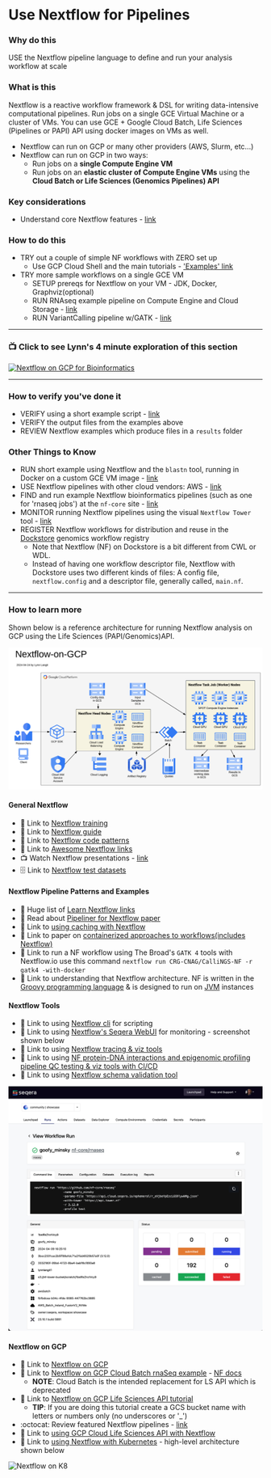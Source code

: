 # Use Nextflow for Pipelines

### Why do this
 USE the Nextflow pipeline language to define and run your analysis workflow at scale 

### What is this
 Nextflow is a reactive workflow framework & DSL for writing data-intensive computational pipelines.  Run jobs on a single GCE Virtual Machine or a cluster of VMs. You can use GCE + Google Cloud Batch, Life Sciences (Pipelines or PAPI) API using docker images on VMs as well.
 - Nextflow can run on GCP or many other providers (AWS, Slurm, etc...)
 - Nextflow can run on GCP in two ways:
   - Run jobs on a **single Compute Engine VM** 
   - Run jobs on an **elastic cluster of Compute Engine VMs** using the **Cloud Batch or Life Sciences (Genomics Pipelines) API**

### Key considerations
- Understand core Nextflow features - [link](https://www.nextflow.io/index.html#Features)

### How to do this
 - TRY out a couple of simple NF workflows with ZERO set up
   - Use GCP Cloud Shell and the main tutorials - ['Examples' link](https://www.nextflow.io/) 
 - TRY more sample workflows on a single GCE VM  
   - SETUP prereqs for Nextflow on your VM - JDK, Docker, Graphviz(optional)
   - RUN RNAseq example pipeline on Compute Engine and Cloud Storage - [link](https://cloud.google.com/genomics/docs/tutorials/nextflow)
   - RUN VariantCalling pipeline w/GATK - [link](https://github.com/CRG-CNAG/CalliNGS-NF/)
 ---
  ### 📺 Click to see Lynn's 4 minute exploration of this section  
[![Nextflow on GCP for Bioinformatics](http://img.youtube.com/vi/YtUOCMiC7Dk/0.jpg)](http://www.youtube.com/watch?v=YtUOCMiC7Dk "Nextflow on GCP for Bioinformatics")

---

### How to verify you've done it
 - VERIFY using a short example script - [link](https://gist.github.com/lynnlangit/c1ed2a3535b3ae6711dd14687d5174c3)
 - VERIFY the output files from the examples above
 - REVIEW Nextflow examples which produce files in a `results` folder

### Other Things to Know
 - RUN short example using Nextflow and the `blastn` tool, running in Docker on a custom GCE VM image - [link](https://medium.com/@lynnlangit/cloud-native-hello-world-for-bioinformatics-7831aecc8d1a)
 - USE Nextflow pipelines with other cloud vendors: AWS - [link](https://www.nextflow.io/docs/latest/awscloud.html)
 - FIND and run example Nextflow bioinformatics pipelines (such as one for 'rnaseq jobs') at the `nf-core` site - [link](https://nf-co.re/rnaseq/)
 - MONITOR running Nextflow pipelines using the visual `Nextflow Tower` tool - [link](https://tower.nf/)
 - REGISTER Nextflow workflows for distribution and reuse in the [Dockstore](https://docs.dockstore.org/en/stable/getting-started/getting-started-with-nextflow.html) genomics workflow registry
    - Note that Nextflow (NF) on Dockstore is a bit different from CWL or WDL. 
    - Instead of having one workflow descriptor file, Nextflow with Dockstore uses two different kinds of files: A config file, `nextflow.config` and a descriptor file, generally called, `main.nf`.
---
 
### How to learn more

Shown below is a reference architecture for running Nextflow analysis on GCP using the Life Sciences (PAPI/Genomics)API.

![Nextflow Architecture using GCP Genomics/Life Sciences API](/images/nf-gcp.png)

#### General Nextflow
 - 📘 Link to [Nextflow training](https://training.nextflow.io/)
 - 📘 Link to [Nextflow guide](https://www.nextflow.io/blog/2020/learning-nextflow-in-2020.html)
 - 📘 Link to [Nextflow code patterns](http://nextflow-io.github.io/patterns/index.html)
 - 📘 Link to [Awesome Nextflow links](https://github.com/nextflow-io/awesome-nextflow)
 - 📺 Watch Nextflow presentations - [link](https://www.nextflow.io/presentations.html)
 - 🗄️ Link to [Nextflow test datasets](https://github.com/nf-core/test-datasets)

#### Nextflow Pipeline Patterns and Examples
 - 📘 Huge list of [Learn Nextflow links](https://www.nextflow.io/blog/2022/learn-nextflow-in-2022.html)
 - 📘 Read about [Pipeliner for Nextflow paper](https://www.biorxiv.org/content/biorxiv/early/2018/11/23/476515.full.pdf)
 - 📘 Link to [using caching with Nextflow](https://www.nextflow.io/blog/2019/demystifying-nextflow-resume.html)
 - 📘 Link to paper on [containerized approaches to workflows(includes Nextflow)](https://www.preprints.org/manuscript/202001.0378/v1/download)
 - 📘 Link to run a NF workflow using The Broad's `GATK 4` tools with Nextflow.io use this command `nextflow run CRG-CNAG/CalliNGS-NF -r gatk4 -with-docker`
 - 📘 Link to understanding that Nextflow architecture.  NF is written in the [Groovy programming language](https://en.wikipedia.org/wiki/Apache_Groovy) & is designed to run on [JVM](https://en.wikipedia.org/wiki/Java_virtual_machine) instances 

#### Nextflow Tools
 - 📘 Link to using [Nextflow cli](https://www.nextflow.io/docs/edge/cli.html) for scripting 
 - 📘 Link to using [Nextflow's Seqera WebUI](cloud.seqera.io) for monitoring - screenshot shown below 
 - 📘 Link to using [Nextflow tracing & viz tools](https://www.nextflow.io/docs/latest/tracing.html)
 - 📘 Link to using [NF protein-DNA interactions and epigenomic profiling pipeline QC testing & viz tools with CI/CD](https://nf-co.re/cutandrun)
 - 📘 Link to using [Nextflow schema validation tool](https://nextflow-io.github.io/nf-schema/latest/)

<img src="https://github.com/lynnlangit/gcp-for-bioinformatics/blob/master/images/seqera-ui.png" width=800>

#### Nextflow on GCP
 - 📘 Link to [Nextflow on GCP](https://www.nextflow.io/docs/latest/google.html)
 - 📘 Link to [Nextflow on GCP Cloud Batch rnaSeq example](https://nextflow.io/blog/2023/nextflow-with-gbatch.html) - [NF docs](https://www.nextflow.io/docs/latest/google.html#cloud-batch)
   - **NOTE**: Cloud Batch is the intended replacement for LS API which is deprecated 
 - 📘 Link to [Nextflow on GCP Life Sciences API tutorial](https://cloud.google.com/life-sciences/docs/tutorials/nextflow)
   - **TIP**: If you are doing this tutorial create a GCS bucket name with letters or numbers only (no underscores or '_')
 - :octocat: Review featured Nextflow pipelines - [link](https://github.com/nextflow-io/awesome-nextflow)
 - 📘 Link to [using GCP Cloud Life Sciences API with Nextflow](https://www.nextflow.io/docs/edge/google.html#cloud-life-sciences)
 - 📘 Link to [using Nextflow with Kubernetes](https://www.nextflow.io/docs/edge/kubernetes.html) - high-level architecture shown below

  ![Nextflow on K8](/images/nf-k8.png)

  
